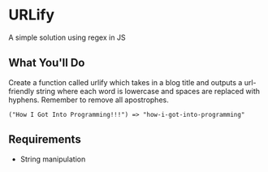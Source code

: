 # URLify

A simple solution using regex in JS

## What You'll Do

Create a function called urlify which takes in a blog title and outputs a url-friendly string where each word is lowercase and spaces are replaced with hyphens. Remember to remove all apostrophes.

```
("How I Got Into Programming!!!") => "how-i-got-into-programming"
```

## Requirements

- String manipulation
